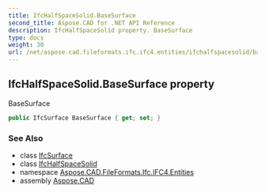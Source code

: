 ```yaml
---
title: IfcHalfSpaceSolid.BaseSurface
second_title: Aspose.CAD for .NET API Reference
description: IfcHalfSpaceSolid property. BaseSurface
type: docs
weight: 30
url: /net/aspose.cad.fileformats.ifc.ifc4.entities/ifchalfspacesolid/basesurface/
---
```

## IfcHalfSpaceSolid.BaseSurface property

BaseSurface

```csharp
public IfcSurface BaseSurface { get; set; }
```

### See Also

* class [IfcSurface](../../ifcsurface/)
* class [IfcHalfSpaceSolid](../)
* namespace [Aspose.CAD.FileFormats.Ifc.IFC4.Entities](../../ifchalfspacesolid/)
* assembly [Aspose.CAD](../../../)


